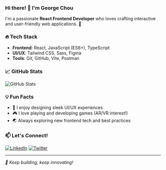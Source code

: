 ### Hi there! 👋 I'm George Chou

I'm a passionate **React Frontend Developer** who loves crafting interactive and user-friendly web applications. 🚀

### 🔥 Tech Stack
- **Frontend**: React, JavaScript (ES6+), TypeScript
- **UI/UX**: Tailwind CSS, Sass, Figma
- **Tools**: Git, GitHub, Vite, Postman

### 📈 GitHub Stats
![GitHub Stats](https://github-readme-stats.vercel.app/api?username=imgeorgechou&show_icons=true&theme=tokyonight)

### 💡 Fun Facts
- 🎨 I enjoy designing sleek UI/UX experiences
- 🎮 I love playing and developing games (AR/VR interest!)
- 🌏 Always exploring new frontend tech and best practices

### 📫 Let's Connect!
[![LinkedIn](https://img.shields.io/badge/LinkedIn-George%20Chou-blue?style=flat&logo=linkedin)](https://www.linkedin.com/in/imgeorgechou/) 
[![Twitter](https://img.shields.io/badge/Twitter-@imgeorgechou-1DA1F2?style=flat&logo=twitter)](https://twitter.com/imgeorgechou)

---
_🚀 Keep building, keep innovating!_
